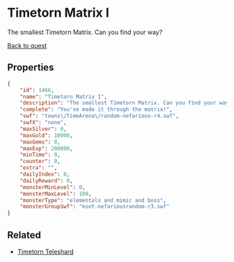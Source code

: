 # Timetorn Matrix I

The smallest Timetorn Matrix. Can you find your way?

[Back to quest](../quests.md)

## Properties

```json
{
    "id": 1466,
    "name": "Timetorn Matrix I",
    "description": "The smallest Timetorn Matrix. Can you find your way?",
    "complete": "You've made it through the matrix!",
    "swf": "towns\/TimeArena\/random-nefarious-r4.swf",
    "swfX": "none",
    "maxSilver": 0,
    "maxGold": 10000,
    "maxGems": 0,
    "maxExp": 200000,
    "minTime": 0,
    "counter": 0,
    "extra": "",
    "dailyIndex": 0,
    "dailyReward": 0,
    "monsterMinLevel": 0,
    "monsterMaxLevel": 100,
    "monsterType": "elementals and mimic and boss",
    "monsterGroupSwf": "mset-nefariousrandom-r3.swf"
}
```

## Related

- [Timetorn Teleshard](../items/17697-timetorn-teleshard.md)

